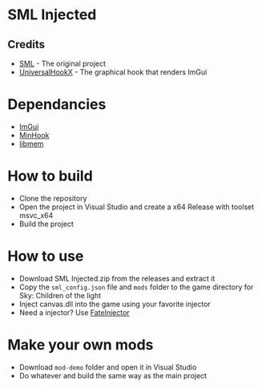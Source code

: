 # SML Injected

## Credits
- [SML](https://github.com/lukas0x1/sml-pc) - The original project
- [UniversalHookX](https://github.com/bruhmoment21/UniversalHookX) - The graphical hook that renders ImGui

# Dependancies
- [ImGui](https://github.com/ocornut/imgui)
- [MinHook](https://github.com/TsudaKageyu/minhook)
- [libmem](https://github.com/rdbo/libmem)

# How to build
- Clone the repository
- Open the project in Visual Studio and create a x64 Release with toolset msvc_x64
- Build the project

# How to use
- Download SML Injected.zip from the releases and extract it
- Copy the `sml_config.json` file and `mods` folder to the game directory for Sky: Children of the light
- Inject canvas.dll into the game using your favorite injector
- Need a injector? Use [FateInjector](https://github.com/fligger/FateInjector)

# Make your own mods
- Download `mod-demo` folder and open it in Visual Studio
- Do whatever and build the same way as the main project